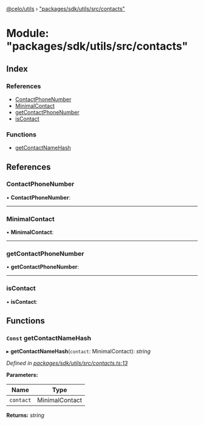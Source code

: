 [@celo/utils](../README.md) › ["packages/sdk/utils/src/contacts"](_packages_sdk_utils_src_contacts_.md)

# Module: "packages/sdk/utils/src/contacts"

## Index

### References

* [ContactPhoneNumber](_packages_sdk_utils_src_contacts_.md#contactphonenumber)
* [MinimalContact](_packages_sdk_utils_src_contacts_.md#minimalcontact)
* [getContactPhoneNumber](_packages_sdk_utils_src_contacts_.md#getcontactphonenumber)
* [isContact](_packages_sdk_utils_src_contacts_.md#iscontact)

### Functions

* [getContactNameHash](_packages_sdk_utils_src_contacts_.md#const-getcontactnamehash)

## References

###  ContactPhoneNumber

• **ContactPhoneNumber**:

___

###  MinimalContact

• **MinimalContact**:

___

###  getContactPhoneNumber

• **getContactPhoneNumber**:

___

###  isContact

• **isContact**:

## Functions

### `Const` getContactNameHash

▸ **getContactNameHash**(`contact`: MinimalContact): *string*

*Defined in [packages/sdk/utils/src/contacts.ts:13](https://github.com/celo-org/celo-monorepo/blob/master/packages/sdk/utils/src/contacts.ts#L13)*

**Parameters:**

Name | Type |
------ | ------ |
`contact` | MinimalContact |

**Returns:** *string*
